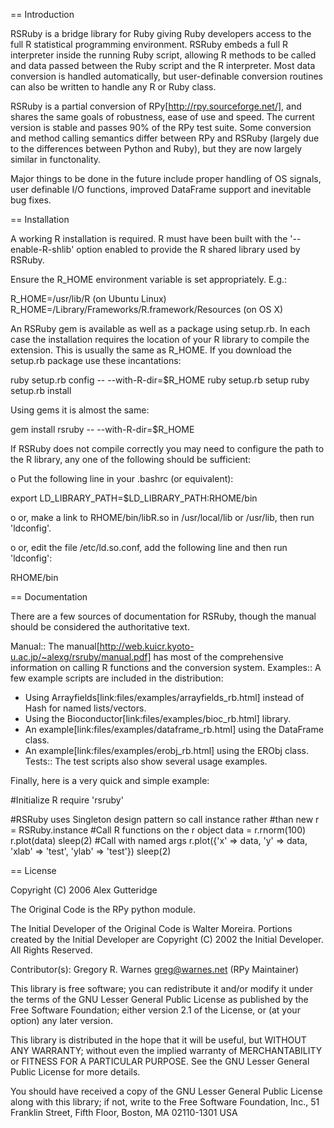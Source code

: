 == Introduction

RSRuby is a bridge library for Ruby giving Ruby developers access to the full R statistical programming environment. RSRuby embeds a full R interpreter inside the running Ruby script, allowing R methods to be called and data passed between the Ruby script and the R interpreter. Most data conversion is handled automatically, but user-definable conversion routines can also be written to handle any R or Ruby class.

RSRuby is a partial conversion of RPy[http://rpy.sourceforge.net/], and shares the same goals of robustness, ease of use and speed. The current version is stable and passes 90% of the RPy test suite. Some conversion and method calling semantics differ between RPy and RSRuby (largely due to the differences between Python and Ruby), but they are now largely similar in functonality.

Major things to be done in the future include proper handling of OS signals, user definable I/O functions, improved DataFrame support and inevitable bug fixes.

== Installation

A working R installation is required. R must have been built with the '--enable-R-shlib' option enabled to provide the R shared library used by RSRuby.

Ensure the R_HOME environment variable is set appropriately. E.g.:

  R_HOME=/usr/lib/R (on Ubuntu Linux)
  R_HOME=/Library/Frameworks/R.framework/Resources (on OS X)

An RSRuby gem is available as well as a package using setup.rb. In each case the installation requires the location of your R library to compile the extension. This is usually the same as R_HOME. If you download the setup.rb package use these incantations:

  ruby setup.rb config -- --with-R-dir=$R_HOME
  ruby setup.rb setup
  ruby setup.rb install

Using gems it is almost the same:

  gem install rsruby -- --with-R-dir=$R_HOME

If RSRuby does not compile correctly you may need to configure the path to the R library, any one of the following should be sufficient:

o Put the following line in your .bashrc (or equivalent):

  export LD_LIBRARY_PATH=$LD_LIBRARY_PATH:RHOME/bin

o or, make a link to RHOME/bin/libR.so in /usr/local/lib or /usr/lib, then run 'ldconfig'.

o or, edit the file /etc/ld.so.conf, add the following line and then run 'ldconfig':

  RHOME/bin

== Documentation

There are a few sources of documentation for RSRuby, though the manual should be considered the authoritative text.

Manual:: The manual[http://web.kuicr.kyoto-u.ac.jp/~alexg/rsruby/manual.pdf] has most of the comprehensive information on calling R functions and the conversion system.
Examples:: A few example scripts are included in the distribution:
* Using Arrayfields[link:files/examples/arrayfields_rb.html] instead of Hash for named lists/vectors.
* Using the Bioconductor[link:files/examples/bioc_rb.html] library.
* An example[link:files/examples/dataframe_rb.html] using the DataFrame class.
* An example[link:files/examples/erobj_rb.html] using the ERObj class.
Tests:: The test scripts also show several usage examples.

Finally, here is a very quick and simple example:

 #Initialize R
 require 'rsruby'

 #RSRuby uses Singleton design pattern so call instance rather
 #than new
 r = RSRuby.instance
 #Call R functions on the r object
 data = r.rnorm(100)
 r.plot(data)
 sleep(2)
 #Call with named args
 r.plot({'x' => data,
         'y' => data,
         'xlab' => 'test',
         'ylab' => 'test'})
 sleep(2)

== License

Copyright (C) 2006 Alex Gutteridge

The Original Code is the RPy python module.

The Initial Developer of the Original Code is Walter Moreira.
Portions created by the Initial Developer are Copyright (C) 2002
the Initial Developer. All Rights Reserved.

Contributor(s):
Gregory R. Warnes <greg@warnes.net> (RPy Maintainer)

This library is free software; you can redistribute it and/or
modify it under the terms of the GNU Lesser General Public
License as published by the Free Software Foundation; either
version 2.1 of the License, or (at your option) any later version.

This library is distributed in the hope that it will be useful,
but WITHOUT ANY WARRANTY; without even the implied warranty of
MERCHANTABILITY or FITNESS FOR A PARTICULAR PURPOSE.  See the GNU
Lesser General Public License for more details.

You should have received a copy of the GNU Lesser General Public
License along with this library; if not, write to the Free Software
Foundation, Inc., 51 Franklin Street, Fifth Floor, Boston, MA  02110-1301  USA
